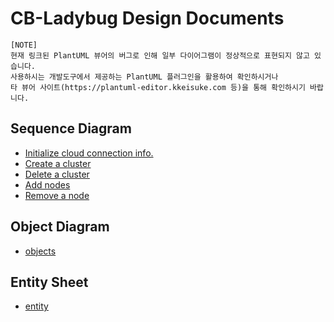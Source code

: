 # CB-Ladybug Design Documents

```
[NOTE]
현재 링크된 PlantUML 뷰어의 버그로 인해 일부 다이어그램이 정상적으로 표현되지 않고 있습니다.
사용하시는 개발도구에서 제공하는 PlantUML 플러그인을 활용하여 확인하시거나
타 뷰어 사이트(https://plantuml-editor.kkeisuke.com 등)을 통해 확인하시기 바랍니다.
```

## Sequence Diagram

* [Initialize cloud connection info.](http://www.plantuml.com/plantuml/proxy?cache=no&src=https://raw.githubusercontent.com/cloud-barista/cb-ladybug/master/docs/design/init-cloud-connection.puml)
* [Create a cluster](http://www.plantuml.com/plantuml/proxy?cache=no&src=https://raw.githubusercontent.com/cloud-barista/cb-ladybug/master/docs/design/cluster-create.puml)
* [Delete a cluster](http://www.plantuml.com/plantuml/proxy?cache=no&src=https://raw.githubusercontent.com/cloud-barista/cb-ladybug/master/docs/design/cluster-delete.puml)
* [Add nodes](http://www.plantuml.com/plantuml/proxy?cache=no&src=https://raw.githubusercontent.com/cloud-barista/cb-ladybug/master/docs/design/nodes-add.puml)
* [Remove a node](http://www.plantuml.com/plantuml/proxy?cache=no&src=https://raw.githubusercontent.com/cloud-barista/cb-ladybug/master/docs/design/node-remove.puml)

## Object Diagram

* [objects](http://www.plantuml.com/plantuml/proxy?cache=no&src=https://raw.githubusercontent.com/cloud-barista/cb-ladybug/master/docs/design/objects.puml)

## Entity Sheet

* [entity](./entity.md)

